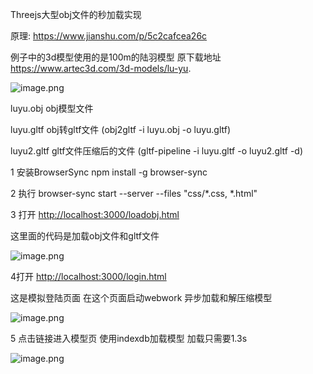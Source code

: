 Threejs大型obj文件的秒加载实现

原理: https://www.jianshu.com/p/5c2cafcea26c

例子中的3d模型使用的是100m的陆羽模型 原下载地址 https://www.artec3d.com/3d-models/lu-yu.

![image.png](https://upload-images.jianshu.io/upload_images/17792779-6e508a5adf53ceb3.png?imageMogr2/auto-orient/strip%7CimageView2/2/w/1240)

luyu.obj  obj模型文件

luyu.gltf obj转gltf文件  (obj2gltf -i luyu.obj -o luyu.gltf)

luyu2.gltf gltf文件压缩后的文件 (gltf-pipeline -i luyu.gltf -o luyu2.gltf -d)


1 安装BrowserSync  npm install -g browser-sync

2 执行 browser-sync start --server --files "css/*.css, *.html"

3 打开 [http://localhost:3000/loadobj.html](http://localhost:3000/loadobj.html)

  这里面的代码是加载obj文件和gltf文件
  
![image.png](https://upload-images.jianshu.io/upload_images/17792779-a635467889829cad.png?imageMogr2/auto-orient/strip%7CimageView2/2/w/1240)

4打开 [http://localhost:3000/login.html](http://localhost:3000/login.html) 

这是模拟登陆页面 在这个页面启动webwork 异步加载和解压缩模型


![image.png](https://upload-images.jianshu.io/upload_images/17792779-de6e59cd7b892a06.png?imageMogr2/auto-orient/strip%7CimageView2/2/w/1240)

5 点击链接进入模型页 使用indexdb加载模型 加载只需要1.3s

![image.png](https://upload-images.jianshu.io/upload_images/17792779-8e78021df4960701.png?imageMogr2/auto-orient/strip%7CimageView2/2/w/1240)
